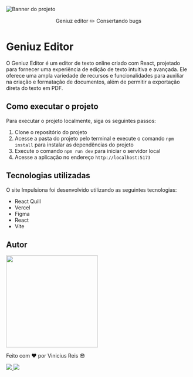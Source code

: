 ![Banner do projeto](https://i.ibb.co/35Xr629/Frame-7.png)

<p align="center">Geniuz editor ✏️ Consertando bugs <p>

# Geniuz Editor

 O Geniuz Editor é um editor de texto online criado com React, projetado para fornecer uma experiência de edição de texto intuitiva e avançada. Ele oferece uma ampla variedade de recursos e funcionalidades para auxiliar na criação e formatação de documentos, além de permitir a exportação direta do texto em PDF.
  
## Como executar o projeto

Para executar o projeto localmente, siga os seguintes passos:

1. Clone o repositório do projeto
2. Acesse a pasta do projeto pelo terminal e execute o comando `npm install` para instalar as dependências do projeto
3. Execute o comando `npm run dev` para iniciar o servidor local
4. Acesse a aplicação no endereço `http://localhost:5173`
  
## Tecnologias utilizadas

O site Impulsiona foi desenvolvido utilizando as seguintes tecnologias:

- React Quill
- Vercel
- Figma
- React
- Vite

## Autor

<img src="https://i.ibb.co/zVrqTPz/Mask-group.png" style="height: 250px">

Feito com  ❤️  por Vinicius Reis 😎
<div>

<a href="mailto:vrzotech@gmail.com">
<img src="https://i.ibb.co/bvmCX5b/badgemail.png">
</a>

<a href="https://www.instagram.com/vinirz11/">
<img src="https://i.ibb.co/2qLJ5Wd/badgeinsta.png">
</a>
